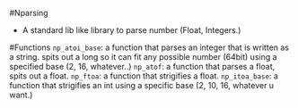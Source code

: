 #Nparsing
- A standard lib like library to parse number (Float, Integers.)


#Functions
`np_atoi_base`: a function that parses an integer that is written as a string. spits out a long so it can fit any possible number (64bit) using a specified base (2, 16, whatever..)
`np_atof`:      a function that parses a float, spits out a float.
`np_ftoa`:      a function that strigifies a float.
`np_itoa_base`: a function that strigifies an int using a specific base (2, 10, 16, whatever u want.)

